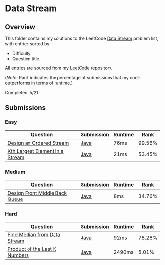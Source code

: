 # Data Stream

## Overview
This folder contains my solutions to the LeetCode [Data Stream](https://leetcode.com/problem-list/data-stream/) problem list,
with entries sorted by:
- Difficulty.
- Question title.

All entries are sourced from my [LeetCode](https://github.com/shumarb/leetcode) repository.

(*Note*: Rank indicates the percentage of submissions that my code outperforms in terms of runtime.)

Completed: 5/21.

## Submissions
### Easy
| Question                                                                                                      | Submission                                                                              | Runtime | Rank   |
|---------------------------------------------------------------------------------------------------------------|-----------------------------------------------------------------------------------------|---------|--------|
| [Design an Ordered Stream](https://leetcode.com/problems/design-an-ordered-stream/description/)               | [Java](https://github.com/shumarb/leetcode/blob/main/submissions/OrderedStream.java)    | 76ms    | 99.56% |
| [Kth Largest Element in a Stream](https://leetcode.com/problems/kth-largest-element-in-a-stream/description/) | [Java](https://github.com/shumarb/leetcode/blob/main/submissions/KthLargest.java)       | 21ms    | 53.45% |

### Medium
| Question                                                                                                    | Submission                                                                                  | Runtime | Rank   |
|-------------------------------------------------------------------------------------------------------------|---------------------------------------------------------------------------------------------|---------|--------|
| [Design Front Middle Back Queue](https://leetcode.com/problems/design-front-middle-back-queue/description/) | [Java](https://github.com/shumarb/leetcode/blob/main/submissions/FrontMiddleBackQueue.java) | 8ms     | 34.76% |

### Hard
| Question                                                                                                  | Submission                                                                                   | Runtime | Rank   |
|-----------------------------------------------------------------------------------------------------------|----------------------------------------------------------------------------------------------|---------|--------|
| [Find Median from Data Stream](https://leetcode.com/problems/find-median-from-data-stream/description/)   | [Java](https://github.com/shumarb/leetcode/blob/main/submissions/MedianFinder.java)          | 92ms    | 78.28% |
| [Product of the Last K Numbers](https://leetcode.com/problems/product-of-the-last-k-numbers/description/) | [Java](https://github.com/shumarb/leetcode/blob/main/submissions/ProductOfNumbers.java)      | 2490ms  | 5.01%  |
